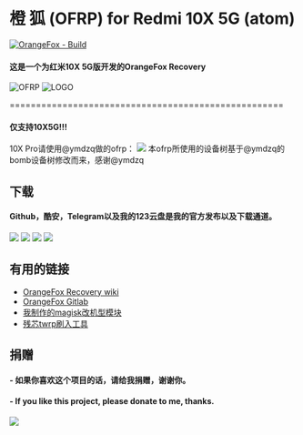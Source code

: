 # 橙 狐 (OFRP) for Redmi 10X 5G (atom)
[![OrangeFox - Build](https://github.com/HuaZoffice/OrangeFox-Action-Builder-atom/actions/workflows/OrangeFox-Compile.yml/badge.svg)](https://github.com/HuaZoffice/OrangeFox-Action-Builder-atom/actions/workflows/OrangeFox-Compile.yml)
#### 这是一个为红米10X 5G版开发的OrangeFox Recovery

![OFRP](https://image.ibb.co/cTMWux/logo.jpg "OFRP")
![LOGO](https://i.ibb.co/wgVshMw/logo.jpg)

====================================================

#### 仅支持10X5G!!!
10X Pro请使用@ymdzq做的ofrp：
[![](https://img.shields.io/badge/ymdzqOFRP-bomb-green)](https://github.com/ymdzq/OFRP-device_xiaomi_bomb)
本ofrp所使用的设备树基于@ymdzq的bomb设备树修改而来，感谢@ymdzq

## 下载

#### Github，酷安，Telegram以及我的123云盘是我的官方发布以及下载通道。

[![](https://img.shields.io/badge/酷安发布-OFRP-green)](http://www.coolapk.com/u/3752133)
[![](https://img.shields.io/badge/123云盘下载-密码:LrSA-blue)](https://www.123pan.com/s/Gt2SVv-oAjGh.html)
[![](https://img.shields.io/badge/GitHub发布-发行版-red)](https://github.com/HuaZoffice/OFRP-device_xiaomi_atom/releases)
[![](https://img.shields.io/badge/Telegram频道-atom-blue)](https://t.me/Project_QiMao)

## 有用的链接
- [OrangeFox Recovery wiki](https://wiki.orangefox.tech/en/home)
- [OrangeFox Gitlab](https://gitlab.com/OrangeFox)
- [我制作的magisk改机型模块](https://github.com/HuaZoffice/Magisk_change-your-phone-model)
- [残芯twrp刷入工具](https://wwl.lanzoum.com/iMwaW15wzf8h)

## 捐赠
#### - 如果你喜欢这个项目的话，请给我捐赠，谢谢你。
#### - If you like this project, please donate to me, thanks.
![](https://i.ibb.co/9yKTQ8z/juanzeng.jpg)
